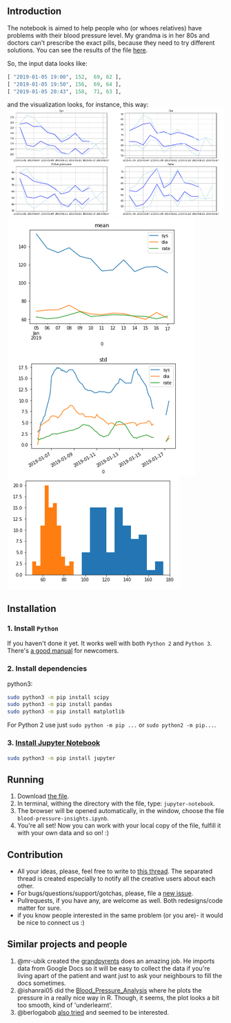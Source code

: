 Introduction
------------
The notebook is aimed to help people who (or whoes relatives) have problems with their blood pressure level. My grandma is in her 80s and doctors can't prescribe the exact pills, because they need to try different solutions. You can see the results of the file [here](blood-pressure-insights.ipynb).

So, the input data looks like:
```python
[ "2019-01-05 19:00", 152, 	69, 62 ],
[ "2019-01-05 19:50", 156, 	69, 64 ],
[ "2019-01-05 20:43", 158, 	71, 63 ],
```

and the visualization looks, for instance, this way:
![image](docs/sys_dia_rate_pulse.png)
![image](docs/mean_std.png)
![image](docs/hist.png)



Installation
------------
### 1.  Install `Python` 
If you haven't done it yet. It works well with both `Python 2` and `Python 3`. There's [a good manual](https://wiki.python.org/moin/BeginnersGuide/Download) for newcomers.

### 2. Install dependencies
python3:
```bash
sudo python3 -m pip install scipy
sudo python3 -m pip install pandas
sudo python3 -m pip install matplotlib
```
For Python 2 use just `sudo python -m pip ...` or `sudo python2 -m pip...`.

### 3. [Install Jupyter Notebook](https://jupyter.org/install)
```bash
sudo python3 -m pip install jupyter
```


Running
-------
1. Download [the file](blood-pressure-insights.ipynb).
2. In terminal, withing the directory with the file, type: `jupyter-notebook`.
3. The browser will be opened automatically, in the window, choose the file `blood-pressure-insights.ipynb`.
4. You're all set! Now you can work with your local copy of the file, fulfill it with your own data and so on! :)


Contribution
------------
- All your ideas, please, feel free to write to [this thread](https://github.com/egslava/blood-pressure-insights/issues/1). The separated thread is created especially to notify all the creative users about each other. 
- For bugs/questions/support/gotchas, please, file a [new issue](https://github.com/egslava/blood-pressure-insights/issues/new).
- Pullrequests, if you have any, are welcome as well. Both redesigns/code matter for sure.
- if you know people interested in the same problem (or you are)- it would be nice to connect us :)

Similar projects and people
---------------------------
1. @mr-ubik created the [grandpyrents](https://github.com/mr-ubik/grandpyrents) does an amazing job. He imports data from Google Docs so it will be easy to collect the data if you're living apart of the patient and want just to ask your neighbours to fill the docs sometimes.
2. @ishanrai05 did the [Blood_Pressure_Analysis](https://github.com/ishanrai05/Blood_Pressure_Analysis/blob/master/Blood_Pressure_Analysis.ipynb) where he plots the pressure in a really nice way in R. Though, it seems, the plot looks a bit too smooth, kind of 'underlearnt'.
3. @berlogabob [also tried](https://github.com/berlogabob/blood_pressure/blob/master/main.ipynb) and seemed to be interested.

